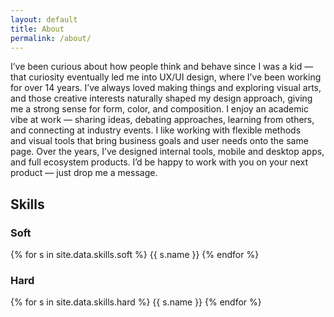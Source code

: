 ```yaml
---
layout: default
title: About
permalink: /about/
---
```


<div class="container">
  <div class="bio">
    <p>
       I’ve been curious about how people think and behave since I&nbsp;was&nbsp;a&nbsp;kid — that curiosity eventually led me&nbsp;into&nbsp;UX/UI design, where I’ve&nbsp;been working for&nbsp;over 14&nbsp;years. I’ve&nbsp;always loved making things and&nbsp;exploring visual arts, and&nbsp;those creative interests naturally shaped my&nbsp;design approach, giving me a&nbsp;strong sense for&nbsp;form, color, and&nbsp;composition. I&nbsp;enjoy an&nbsp;academic vibe at&nbsp;work — sharing ideas, debating approaches, learning from others, and&nbsp;connecting at&nbsp;industry events. I&nbsp;like working with&nbsp;flexible methods and&nbsp;visual tools that bring business goals and&nbsp;user needs onto the&nbsp;same page. Over the&nbsp;years, I’ve&nbsp;designed internal tools, mobile and&nbsp;desktop apps, and&nbsp;full ecosystem products. I’d&nbsp;be&nbsp;happy to&nbsp;work with&nbsp;you&nbsp;on&nbsp;your next product — just drop me&nbsp;a&nbsp;message.
    </p>
    <section class="skills-section">
  <h2 class="skills-heading">Skills</h2>

  <div class="skills-columns">
    <!-- Soft column -->
    <div class="skills-col">
      <h3 class="skills-title">Soft</h3>
      <div class="skills skills-grid">
        {% for s in site.data.skills.soft %}
          <span
            class="pill tilt mono tooltip slide-in-left"
            data-tip="{{ s.note | default: '—' }}"
            style="animation-delay: {{ forloop.index0 | times: 80 }}ms"
          >{{ s.name }}</span>
        {% endfor %}
      </div>
    </div>
    <!-- Hard column -->
    <div class="skills-col">
      <h3 class="skills-title">Hard</h3>
      <div class="skills skills-grid">
        {% for s in site.data.skills.hard %}
          <span
            class="pill tilt mono tooltip slide-in-right"
            data-tip="{{ s.note | default: '—' }}"
            style="animation-delay: {{ forloop.index0 | times: 80 }}ms"
          >{{ s.name }}</span>
        {% endfor %}
      </div>
    </div>
  </div>
</section>
  </div>
  <!-- Градиентный разделитель -->
  <div class="intro-divider"></div>
</div>

<!-- ===== Tooltip logic: один bubble на весь сайт, без зависимостей ===== -->
<script>
(function () {
  const SAFE_PAD = 12;               // отступ от краёв экрана
  const GAP = 8;                     // отступ от элемента
  const bubble = document.createElement('div');
  bubble.id = 'tooltip-bubble';
  document.body.appendChild(bubble);

  let currentEl = null;
  let hideTimer = null;

  function positionBubble(el) {
    if (!el) return;
    const text = el.getAttribute('data-tip');
    if (!text) return;

    // Подготовка к измерению
    bubble.textContent = text;
    bubble.style.display = 'block';
    bubble.classList.remove('show');
    bubble.style.left = '0px';
    bubble.style.top = '0px';

    // Замеры
    const br = bubble.getBoundingClientRect();
    const er = el.getBoundingClientRect();
    const vw = window.innerWidth;
    const vh = window.innerHeight;

    // Центрируем по X и ограничиваем в пределах экрана
    let x = er.left + (er.width / 2) - (br.width / 2);
    if (x < SAFE_PAD) x = SAFE_PAD;
    if (x + br.width > vw - SAFE_PAD) x = vw - SAFE_PAD - br.width;

    // Предпочтительно показываем над элементом, иначе — под элементом
    let y = er.top - GAP - br.height;
    if (y < SAFE_PAD) y = er.bottom + GAP;
    if (y + br.height > vh - SAFE_PAD) y = vh - SAFE_PAD - br.height;

    bubble.style.left = Math.round(x) + 'px';
    bubble.style.top  = Math.round(y) + 'px';

    // Плавное появление
    requestAnimationFrame(() => bubble.classList.add('show'));
  }

  function showTip(el) {
    currentEl = el;
    clearTimeout(hideTimer);
    positionBubble(el);
    window.addEventListener('scroll', onMove, { passive: true });
    window.addEventListener('resize', onMove);
    window.addEventListener('orientationchange', onMove);
  }

  function hideTip() {
    bubble.classList.remove('show');
    clearTimeout(hideTimer);
    hideTimer = setTimeout(() => {
      bubble.style.display = 'none';
      currentEl = null;
      window.removeEventListener('scroll', onMove);
      window.removeEventListener('resize', onMove);
      window.removeEventListener('orientationchange', onMove);
    }, 180); // длительность совпадает с transition
  }

  function onMove() {
    if (currentEl) positionBubble(currentEl);
  }

  // Делегирование событий
  document.addEventListener('mouseenter', (e) => {
    const el = e.target.closest('.tooltip');
    if (el) showTip(el);
  }, true);

  document.addEventListener('mouseleave', (e) => {
    const el = e.target.closest('.tooltip');
    if (el) hideTip();
  }, true);
})();
</script>

